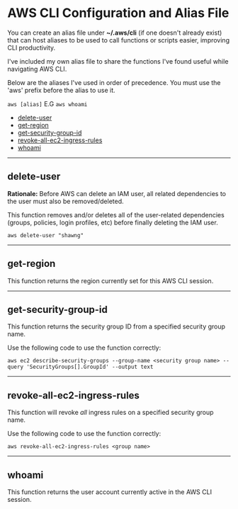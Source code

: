 # AWS CLI Configuration and Alias File

You can create an alias file under **~/.aws/cli** (if one doesn't already exist) that can host aliases to be used to call functions or scripts easier, improving CLI productivity.

I've included my own alias file to share the functions I've found useful while navigating AWS CLI.

Below are the aliases I've used in order of precedence. You must use the 'aws' prefix before the alias to use it.

```aws [alias]``` E.G ```aws whoami```

- [delete-user](#delete-user) <username>
- [get-region](#get-region)
- [get-security-group-id](#get-sg-id) <security group name>
- [revoke-all-ec2-ingress-rules](#revoke-all-ec2-ingress-rules) <security group name>
- [whoami](#whoami)

<hr>

## <a name="delete-user"></a>delete-user

**Rationale:** Before AWS can delete an IAM user, all related dependencies to the user must also be removed/deleted.

This function removes and/or deletes all of the user-related dependencies (groups, policies, login profiles, etc) before finally deleting the IAM user.

```
aws delete-user "shawng"
```

<hr>

## <a name="get-region"></a>get-region

This function returns the region currently set for this AWS CLI session.

<hr>

## <a name="get-security-group-id"></a>get-security-group-id

This function returns the security group ID from a specified security group name.

Use the following code to use the function correctly:

```
aws ec2 describe-security-groups --group-name <security group name> --query 'SecurityGroups[].GroupId' --output text
```

<hr>

## <a name="revoke-all-ec2-ingress-rules"></a>revoke-all-ec2-ingress-rules

This function will revoke *all* ingress rules on a specified security group name.

Use the following code to use the function correctly:

```
aws revoke-all-ec2-ingress-rules <group name>
```

<hr>

## <a name="whoami"></a>whoami

This function returns the user account currently active in the AWS CLI session.

